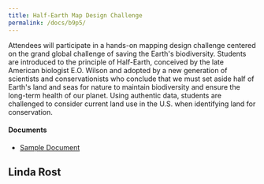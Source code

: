 ```yaml
---
title: Half-Earth Map Design Challenge
permalink: /docs/b9p5/
---
```


Attendees will participate in a hands-on mapping design challenge centered on the grand global challenge of saving the Earth's biodiversity. Students are introduced to the principle of Half-Earth, conceived by the late American biologist E.O. Wilson and adopted by a new generation of scientists and conservationists who conclude that we must set aside half of Earth's land and seas for nature to maintain biodiversity and ensure the long-term health of our planet. Using authentic data, students are challenged to consider current land use in the U.S. when identifying land for conservation.

#### Documents
 - [Sample Document](../wednesday/breakout7/documents/b1p1d1.pdf)

## Linda Rost